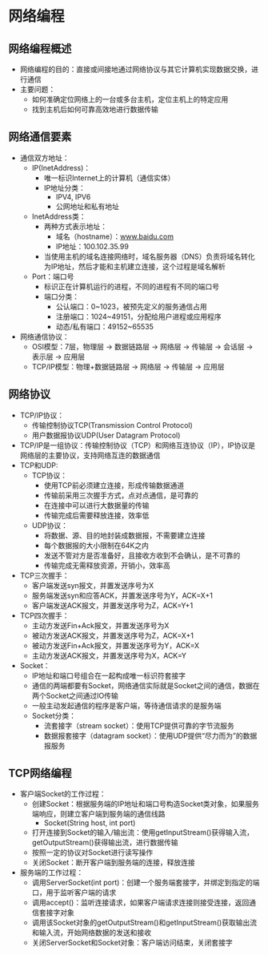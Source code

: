 # 网络编程

## 网络编程概述

  - 网络编程的目的：直接或间接地通过网络协议与其它计算机实现数据交换，进行通信
  - 主要问题：
    - 如何准确定位网络上的一台或多台主机，定位主机上的特定应用
    - 找到主机后如何可靠高效地进行数据传输

## 网络通信要素

  - 通信双方地址：
    - IP(InetAddress)：
      - 唯一标识Internet上的计算机（通信实体）
      - IP地址分类：
        - IPV4, IPV6
        - 公网地址和私有地址
    - InetAddress类：
      - 两种方式表示地址：
        - 域名（hostname）：www.baidu.com
        - IP地址：100.102.35.99
      - 当使用主机的域名连接网络时，域名服务器（DNS）负责将域名转化为IP地址，然后才能和主机建立连接，这个过程是域名解析
    - Port：端口号
      - 标识正在计算机运行的进程，不同的进程有不同的端口号
      - 端口分类：
        - 公认端口：0~1023，被预先定义的服务通信占用
        - 注册端口：1024~49151，分配给用户进程或应用程序
        - 动态/私有端口：49152~65535
  - 网络通信协议：
    - OSI模型：7层，物理层 -> 数据链路层 -> 网络层 -> 传输层 -> 会话层 -> 表示层 -> 应用层
    - TCP/IP模型：物理+数据链路层 -> 网络层 -> 传输层 -> 应用层

## 网络协议

  - TCP/IP协议：
    - 传输控制协议TCP(Transmission Control Protocol)
    - 用户数据报协议UDP(User Datagram Protocol)
  - TCP/IP是一组协议：传输控制协议（TCP）和网络互连协议（IP），IP协议是网络层的主要协议，支持网络互连的数据通信
  - TCP和UDP:
    - TCP协议：
      - 使用TCP前必须建立连接，形成传输数据通道
      - 传输前采用三次握手方式，点对点通信，是可靠的
      - 在连接中可以进行大数据量的传输
      - 传输完成后需要释放连接，效率低
    - UDP协议：
      - 将数据、源、目的地封装成数据报，不需要建立连接
      - 每个数据报的大小限制在64K之内
      - 发送不管对方是否准备好，且接收方收到不会确认，是不可靠的
      - 传输完成无需释放资源，开销小，效率高
  - TCP三次握手：
    - 客户端发送syn报文，并置发送序号为X
    - 服务端发送syn和应答ACK，并置发送序号为Y，ACK=X+1
    - 客户端发送ACK报文，并置发送序号为Z，ACK=Y+1
  - TCP四次握手：
    - 主动方发送Fin+Ack报文，并置发送序号为X
    - 被动方发送ACK报文，并置发送序号为Z，ACK=X+1
    - 被动方发送Fin+Ack报文，并置发送序号为Y，ACK=X
    - 主动方发送ACK报文，并置发送序号为X，ACK=Y
  - Socket：
    - IP地址和端口号组合在一起构成唯一标识符套接字
    - 通信的两端都要有Socket，网络通信实际就是Socket之间的通信，数据在两个Socket之间通过IO传输
    - 一般主动发起通信的程序是客户端，等待通信请求的是服务端
    - Socket分类：
      - 流套接字（stream socket）：使用TCP提供可靠的字节流服务
      - 数据报套接字（datagram socket）：使用UDP提供“尽力而为”的数据报服务

## TCP网络编程

  - 客户端Socket的工作过程：
    - 创建Socket：根据服务端的IP地址和端口号构造Socket类对象，如果服务端响应，则建立客户端到服务端的通信线路
      - Socket(String host, int port)
    - 打开连接到Socket的输入/输出流：使用getInputStream()获得输入流，getOutputStream()获得输出流，进行数据传输
    - 按照一定的协议对Socket进行读写操作
    - 关闭Socket：断开客户端到服务端的连接，释放连接
  - 服务端的工作过程：
    - 调用ServerSocket(int port)：创建一个服务端套接字，并绑定到指定的端口，用于监听客户端的请求
    - 调用accept()：监听连接请求，如果客户端请求连接则接受连接，返回通信套接字对象
    - 调用该Socket对象的getOutputStream()和getInputStream()获取输出流和输入流，开始网络数据的发送和接收
    - 关闭ServerSocket和Socket对象：客户端访问结束，关闭套接字

